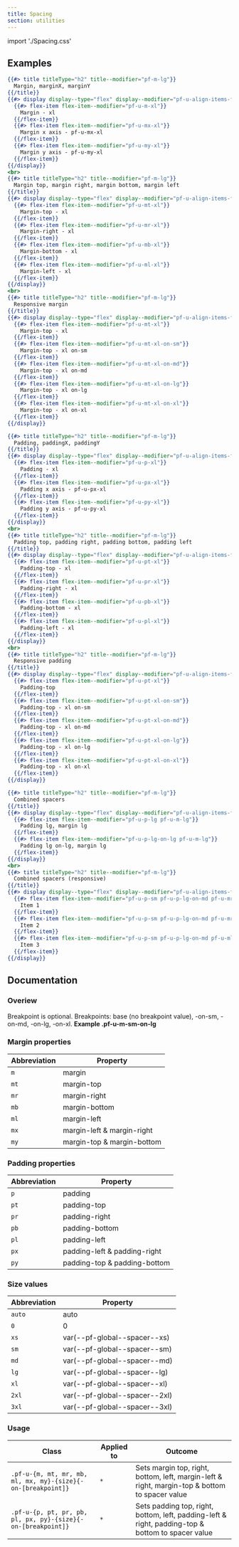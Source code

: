 ```yaml
---
title: Spacing
section: utilities
---
```


import './Spacing.css'

## Examples
```hbs title=Margin
{{#> title titleType="h2" title--modifier="pf-m-lg"}}
  Margin, marginX, marginY
{{/title}}
{{#> display display--type="flex" display--modifier="pf-u-align-items-flex-start pf-u-flex-wrap"}}
  {{#> flex-item flex-item--modifier="pf-u-m-xl"}}
    Margin - xl
  {{/flex-item}}
  {{#> flex-item flex-item--modifier="pf-u-mx-xl"}}
    Margin x axis - pf-u-mx-xl
  {{/flex-item}}
  {{#> flex-item flex-item--modifier="pf-u-my-xl"}}
    Margin y axis - pf-u-my-xl
  {{/flex-item}}
{{/display}}
<br>
{{#> title titleType="h2" title--modifier="pf-m-lg"}}
  Margin top, margin right, margin bottom, margin left
{{/title}}
{{#> display display--type="flex" display--modifier="pf-u-align-items-flex-start pf-u-flex-wrap"}}
  {{#> flex-item flex-item--modifier="pf-u-mt-xl"}}
    Margin-top - xl
  {{/flex-item}}
  {{#> flex-item flex-item--modifier="pf-u-mr-xl"}}
    Margin-right - xl
  {{/flex-item}}
  {{#> flex-item flex-item--modifier="pf-u-mb-xl"}}
    Margin-bottom - xl
  {{/flex-item}}
  {{#> flex-item flex-item--modifier="pf-u-ml-xl"}}
    Margin-left - xl
  {{/flex-item}}
{{/display}}
<br>
{{#> title titleType="h2" title--modifier="pf-m-lg"}}
  Responsive margin
{{/title}}
{{#> display display--type="flex" display--modifier="pf-u-align-items-flex-start pf-u-flex-column pf-u-flex-wrap"}}
  {{#> flex-item flex-item--modifier="pf-u-mt-xl"}}
    Margin-top - xl
  {{/flex-item}}
  {{#> flex-item flex-item--modifier="pf-u-mt-xl-on-sm"}}
    Margin-top - xl on-sm
  {{/flex-item}}
  {{#> flex-item flex-item--modifier="pf-u-mt-xl-on-md"}}
    Margin-top - xl on-md
  {{/flex-item}}
  {{#> flex-item flex-item--modifier="pf-u-mt-xl-on-lg"}}
    Margin-top - xl on-lg
  {{/flex-item}}
  {{#> flex-item flex-item--modifier="pf-u-mt-xl-on-xl"}}
    Margin-top - xl on-xl
  {{/flex-item}}
{{/display}}
```

```hbs title=Padding
{{#> title titleType="h2" title--modifier="pf-m-lg"}}
  Padding, paddingX, paddingY
{{/title}}
{{#> display display--type="flex" display--modifier="pf-u-align-items-flex-start pf-u-flex-wrap"}}
  {{#> flex-item flex-item--modifier="pf-u-p-xl"}}
    Padding - xl
  {{/flex-item}}
  {{#> flex-item flex-item--modifier="pf-u-px-xl"}}
    Padding x axis - pf-u-px-xl
  {{/flex-item}}
  {{#> flex-item flex-item--modifier="pf-u-py-xl"}}
    Padding y axis - pf-u-py-xl
  {{/flex-item}}
{{/display}}
<br>
{{#> title titleType="h2" title--modifier="pf-m-lg"}}
  Padding top, padding right, padding bottom, padding left
{{/title}}
{{#> display display--type="flex" display--modifier="pf-u-align-items-flex-start pf-u-flex-wrap"}}
  {{#> flex-item flex-item--modifier="pf-u-pt-xl"}}
    Padding-top - xl
  {{/flex-item}}
  {{#> flex-item flex-item--modifier="pf-u-pr-xl"}}
    Padding-right - xl
  {{/flex-item}}
  {{#> flex-item flex-item--modifier="pf-u-pb-xl"}}
    Padding-bottom - xl
  {{/flex-item}}
  {{#> flex-item flex-item--modifier="pf-u-pl-xl"}}
    Padding-left - xl
  {{/flex-item}}
{{/display}}
<br>
{{#> title titleType="h2" title--modifier="pf-m-lg"}}
  Responsive padding
{{/title}}
{{#> display display--type="flex" display--modifier="pf-u-align-items-flex-start pf-u-flex-column pf-u-flex-wrap"}}
  {{#> flex-item flex-item--modifier="pf-u-pt-xl"}}
    Padding-top
  {{/flex-item}}
  {{#> flex-item flex-item--modifier="pf-u-pt-xl-on-sm"}}
    Padding-top - xl on-sm
  {{/flex-item}}
  {{#> flex-item flex-item--modifier="pf-u-pt-xl-on-md"}}
    Padding-top - xl on-md
  {{/flex-item}}
  {{#> flex-item flex-item--modifier="pf-u-pt-xl-on-lg"}}
    Padding-top - xl on-lg
  {{/flex-item}}
  {{#> flex-item flex-item--modifier="pf-u-pt-xl-on-xl"}}
    Padding-top - xl on-xl
  {{/flex-item}}
{{/display}}
```

```hbs title=Combined
{{#> title titleType="h2" title--modifier="pf-m-lg"}}
  Combined spacers
{{/title}}
{{#> display display--type="flex" display--modifier="pf-u-align-items-flex-start pf-u-flex-wrap"}}
  {{#> flex-item flex-item--modifier="pf-u-p-lg pf-u-m-lg"}}
    Padding lg, margin lg
  {{/flex-item}}
  {{#> flex-item flex-item--modifier="pf-u-p-lg-on-lg pf-u-m-lg"}}
    Padding lg on-lg, margin lg
  {{/flex-item}}
{{/display}}
<br>
{{#> title titleType="h2" title--modifier="pf-m-lg"}}
  Combined spacers (responsive)
{{/title}}
{{#> display display--type="flex" display--modifier="pf-u-align-items-flex-start pf-u-flex-wrap"}}
  {{#> flex-item flex-item--modifier="pf-u-p-sm pf-u-p-lg-on-md pf-u-mr-lg"}}
    Item 1
  {{/flex-item}}
  {{#> flex-item flex-item--modifier="pf-u-p-sm pf-u-p-lg-on-md pf-u-mr-lg"}}
    Item 2
  {{/flex-item}}
  {{#> flex-item flex-item--modifier="pf-u-p-sm pf-u-p-lg-on-md pf-u-ml-auto-on-xl"}}
    Item 3
  {{/flex-item}}
{{/display}}
```

## Documentation
### Overiew
Breakpoint is optional. Breakpoints: base (no breakpoint value), -on-sm, -on-md, -on-lg, -on-xl. **Example .pf-u-m-sm-on-lg**

### Margin properties
| Abbreviation | Property |
| -- | -- |
| `m` |  margin |
| `mt` | margin-top |
| `mr` | margin-right |
| `mb` | margin-bottom |
| `ml` | margin-left |
| `mx` | margin-left & margin-right |
| `my` | margin-top & margin-bottom |

### Padding properties
| Abbreviation | Property |
| -- | -- |
| `p` |  padding |
| `pt` | padding-top |
| `pr` | padding-right |
| `pb` | padding-bottom |
| `pl` | padding-left |
| `px` | padding-left & padding-right |
| `py` | padding-top & padding-bottom |

### Size values
| Abbreviation | Property |
| -- | -- |
| `auto` |  auto |
| `0` | 0 |
| `xs` | var(--pf-global--spacer--xs) |
| `sm` | var(--pf-global--spacer--sm) |
| `md` | var(--pf-global--spacer--md) |
| `lg` | var(--pf-global--spacer--lg) |
| `xl` | var(--pf-global--spacer--xl) |
| `2xl` | var(--pf-global--spacer--2xl) |
| `3xl` | var(--pf-global--spacer--3xl) |

### Usage
| Class | Applied to | Outcome |
| -- | -- | -- |
| `.pf-u-{m, mt, mr, mb, ml, mx, my}-{size}{-on-[breakpoint]}`  | `*` |  Sets margin top, right, bottom, left, margin-left & right, margin-top & bottom to spacer value |
| `.pf-u-{p, pt, pr, pb, pl, px, py}-{size}{-on-[breakpoint]}`  | `*` |  Sets padding top, right, bottom, left, padding-left & right, padding-top & bottom to spacer value |

